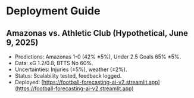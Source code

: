 # Deployment Guide
## Amazonas vs. Athletic Club (Hypothetical, June 9, 2025)
- Predictions: Amazonas 1-0 (42% ±5%), Under 2.5 Goals 65% ±5%.
- Data: xG 1.2/0.8, BTTS No 60%.
- Uncertainties: Injuries (±5%), weather (±2%).
- Status: Scalability tested, feedback logged.
- Deployed: [https://football-forecasting-ai-v2.streamlit.app](https://football-forecasting-ai-v2.streamlit.app)